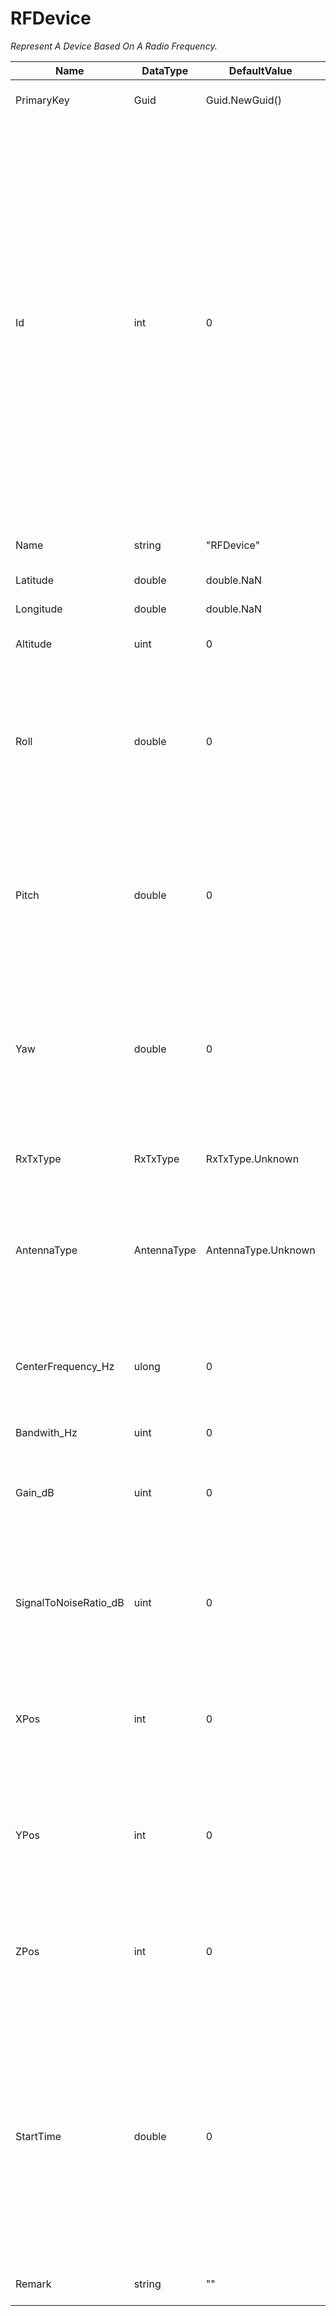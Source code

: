 ﻿
# RFDevice

*Represent A Device Based On A Radio Frequency.*

Name|DataType|DefaultValue|Comment
----|--------|------------|-------
PrimaryKey|Guid|Guid.NewGuid()|The Unique PrimarKey For This RF Device.
Id|int|0|Every scenario element (i.e. transmitter, receiver) must be assigned an unique ID. Negative ID’s are reserved for receivers while all other ID’s are transmitters by default. Some applications (i.e. TDoA Emitter Localization) require a reference transmitter. For these applications ID=0 is the reference transmitter. Receivers must be assigned first in the table, followed be transmitters (with ID=0 being the first). After the Static Scenario, update of ID’s requires no specific order. Note that definition of new transmitters/receivers after the Static Scenario is prohibited.
Name|string|"RFDevice"|A Short Describing Display Name For The RF Device.
Latitude|double|double.NaN|The Latitude Of The RF Device (WGS84).
Longitude|double|double.NaN|The Longitude Of The RF Device (WGS84).
Altitude|uint|0|The Elevation Of The RF Device Above The Sea Level (Meter).
Roll|double|0|These parameters set the orientation of transmitter / receiver antennas. The respective antenna type is defined by AntennaType. The RF simulation uses the antenna orientation to compute the resulting signal power at the receivers.
Pitch|double|0|These parameters set the orientation of transmitter / receiver antennas. The respective antenna type is defined by AntennaType. The RF simulation uses the antenna orientation to compute the resulting signal power at the receivers.
Yaw|double|0|These parameters set the orientation of transmitter / receiver antennas. The respective antenna type is defined by AntennaType. The RF simulation uses the antenna orientation to compute the resulting signal power at the receivers.
RxTxType|RxTxType|RxTxType.Unknown|For All Receivers (i.e. ID’s < 0) This Parameter Defines The Radio Being Used.
AntennaType|AntennaType|AntennaType.Unknown|AntennaType Defines The Antenna Type Used For Transmitter And Receiver Respectively. Note: Currently, Only Omnidirectional Antenna Type Is Available / Supported.
CenterFrequency_Hz|ulong|0|For transmitters (i.e. ID’s >= 0) this parameter defines transmitter signal center frequency [Hz]. For receivers (i.e. ID’s < 0) this parameter is currently unused.
Bandwith_Hz|uint|0|
Gain_dB|uint|0|For transmitters (i.e. ID’s >= 0) this parameter defines transmitter signal power [dBm]. For receivers (i.e. ID’s < 0) this parameter is currently unused.
SignalToNoiseRatio_dB|uint|0|For receivers (i.e. ID’s < 0) this parameter is imposes Gaussian White Noise to the respective receiver signal. For transmitters (i.e. ID’s >= 0) this parameter is unused.
XPos|int|0|XPos,YPos,ZPos Define The Transmitter / Receiver Positions In A Local Coordinate System With The Transmitter (ID=0) Being The Center Position.
YPos|int|0|XPos,YPos,ZPos Define The Transmitter / Receiver Positions In A Local Coordinate System With The Transmitter (ID=0) Being The Center Position.
ZPos|int|0|XPos,YPos,ZPos Define The Transmitter / Receiver Positions In A Local Coordinate System With The Transmitter (ID=0) Being The Center Position.
StartTime|double|0|This Is The Simulation Time At Which The Parameters (Following The Time Parameter In The Same Line) Are Set. All Transmitters And Receivers Used In The Simulation Must Be Set At Start Of The Simulation, I.E. At Time=0. For Static Scenarios, Where Positions Or Characteristics Settings Never Change Throughout The Simulation, The Time Column Only Contains Zero’s.
Remark|string|""|A Comment Or Remark For The RF Device.
